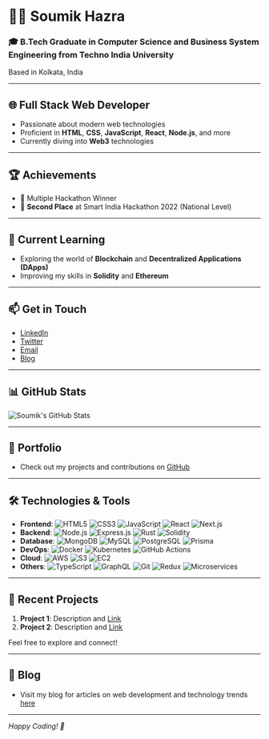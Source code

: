# 👨‍💻 Soumik Hazra

### 🎓 B.Tech Graduate in Computer Science and Business System Engineering from Techno India University
Based in Kolkata, India

---

## 🌐 Full Stack Web Developer
- Passionate about modern web technologies
- Proficient in **HTML**, **CSS**, **JavaScript**, **React**, **Node.js**, and more
- Currently diving into **Web3** technologies

---

## 🏆 Achievements
- 🥇 Multiple Hackathon Winner
- 🥈 **Second Place** at Smart India Hackathon 2022 (National Level)

---

## 🌱 Current Learning
- Exploring the world of **Blockchain** and **Decentralized Applications (DApps)**
- Improving my skills in **Solidity** and **Ethereum**

---

## 📫 Get in Touch
- [LinkedIn](https://www.linkedin.com/in/soumik-hazra-9755561b7/)
- [Twitter](https://x.com/Technical_JETT)
- [Email](mailto:www.soumikhazra@gmail.com)
- [Blog](https://hashnode.com/@DEVSoumik)

---

## 📊 GitHub Stats
![Soumik's GitHub Stats](https://github-readme-stats.vercel.app/api?username=iamsoumikhazra&show_icons=true&theme=radical)

---

## 💼 Portfolio
- Check out my projects and contributions on [GitHub](https://github.com/iamsoumikhazra/)

---

## 🛠️ Technologies & Tools
- **Frontend**: ![HTML5](https://img.shields.io/badge/-HTML5-E34F26?style=flat&logo=html5&logoColor=white) ![CSS3](https://img.shields.io/badge/-CSS3-1572B6?style=flat&logo=css3&logoColor=white) ![JavaScript](https://img.shields.io/badge/-JavaScript-F7DF1E?style=flat&logo=javascript&logoColor=white) ![React](https://img.shields.io/badge/-React-61DAFB?style=flat&logo=react&logoColor=white) ![Next.js](https://img.shields.io/badge/-Next.js-000000?style=flat&logo=next.js&logoColor=white)
- **Backend**: ![Node.js](https://img.shields.io/badge/-Node.js-339933?style=flat&logo=node.js&logoColor=white) ![Express.js](https://img.shields.io/badge/-Express.js-000000?style=flat&logo=express&logoColor=white) ![Rust](https://img.shields.io/badge/-Rust-000000?style=flat&logo=rust&logoColor=white) ![Solidity](https://img.shields.io/badge/-Solidity-363636?style=flat&logo=solidity&logoColor=white)
- **Database**: ![MongoDB](https://img.shields.io/badge/-MongoDB-47A248?style=flat&logo=mongodb&logoColor=white) ![MySQL](https://img.shields.io/badge/-MySQL-4479A1?style=flat&logo=mysql&logoColor=white) ![PostgreSQL](https://img.shields.io/badge/-PostgreSQL-336791?style=flat&logo=postgresql&logoColor=white) ![Prisma](https://img.shields.io/badge/-Prisma-2D3748?style=flat&logo=prisma&logoColor=white)
- **DevOps**: ![Docker](https://img.shields.io/badge/-Docker-2496ED?style=flat&logo=docker&logoColor=white) ![Kubernetes](https://img.shields.io/badge/-Kubernetes-326CE5?style=flat&logo=kubernetes&logoColor=white) ![GitHub Actions](https://img.shields.io/badge/-GitHub%20Actions-2088FF?style=flat&logo=github-actions&logoColor=white)
- **Cloud**: ![AWS](https://img.shields.io/badge/-AWS-232F3E?style=flat&logo=amazon-aws&logoColor=white) ![S3](https://img.shields.io/badge/-S3-569A31?style=flat&logo=amazon-s3&logoColor=white) ![EC2](https://img.shields.io/badge/-EC2-FF9900?style=flat&logo=amazon-ec2&logoColor=white)
- **Others**: ![TypeScript](https://img.shields.io/badge/-TypeScript-007ACC?style=flat&logo=typescript&logoColor=white) ![GraphQL](https://img.shields.io/badge/-GraphQL-E10098?style=flat&logo=graphql&logoColor=white) ![Git](https://img.shields.io/badge/-Git-F05032?style=flat&logo=git&logoColor=white) ![Redux](https://img.shields.io/badge/-Redux-764ABC?style=flat&logo=redux&logoColor=white) ![Microservices](https://img.shields.io/badge/-Microservices-15AABF?style=flat&logo=microservices&logoColor=white)

---

## 🔧 Recent Projects
1. **Project 1**: Description and [Link](#)
2. **Project 2**: Description and [Link](#)

Feel free to explore and connect!

---

## 📝 Blog
- Visit my blog for articles on web development and technology trends [here](https://hashnode.com/@DEVSoumik)

---

*Happy Coding! 🚀*
